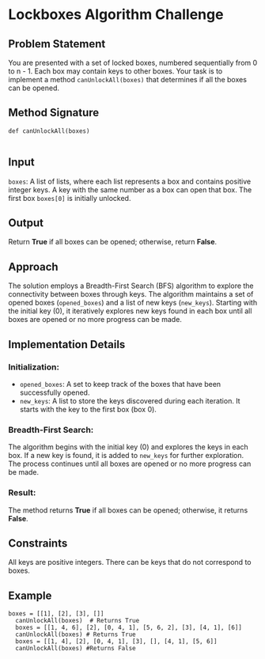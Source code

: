  <h1>Lockboxes Algorithm Challenge</h1>
  <h2>Problem Statement</h2>
  <p>You are presented with a set of locked boxes, numbered sequentially from 0 to n - 1. Each box may contain keys to other boxes. Your task is to implement a method <code>canUnlockAll(boxes)</code> that determines if all the boxes can be opened.</p>
  <h2>Method Signature</h2>
  <pre><code>def canUnlockAll(boxes)
  </code></pre>
  <h2>Input</h2>
  <p><code>boxes</code>: A list of lists, where each list represents a box and contains positive integer keys. A key with the same number as a box can open that box. The first box <code>boxes[0]</code> is initially unlocked.</p>
  <h2>Output</h2>
  <p>Return <strong>True</strong> if all boxes can be opened; otherwise, return <strong>False</strong>.</p>
  <h2>Approach</h2>
  <p>The solution employs a Breadth-First Search (BFS) algorithm to explore the connectivity between boxes through keys. The algorithm maintains a set of opened boxes (<code>opened_boxes</code>) and a list of new keys (<code>new_keys</code>). Starting with the initial key (0), it iteratively explores new keys found in each box until all boxes are opened or no more progress can be made.</p>
  <h2>Implementation Details</h2>
  <h3>Initialization:</h3>
  <ul>
    <li><code>opened_boxes</code>: A set to keep track of the boxes that have been successfully opened.</li>
    <li><code>new_keys</code>: A list to store the keys discovered during each iteration. It starts with the key to the first box (box 0).</li>
  </ul>
  <h3>Breadth-First Search:</h3>
  <p>The algorithm begins with the initial key (0) and explores the keys in each box. If a new key is found, it is added to <code>new_keys</code> for further exploration. The process continues until all boxes are opened or no more progress can be made.</p>
  <h3>Result:</h3>
  <p>The method returns <strong>True</strong> if all boxes can be opened; otherwise, it returns <strong>False</strong>.</p>
  <h2>Constraints</h2>
  <p>All keys are positive integers. There can be keys that do not correspond to boxes.</p>
  <h2>Example</h2>
  <pre><code>boxes = [[1], [2], [3], []]
  canUnlockAll(boxes)  # Returns True
  boxes = [[1, 4, 6], [2], [0, 4, 1], [5, 6, 2], [3], [4, 1], [6]]
  canUnlockAll(boxes) # Returns True
  boxes = [[1, 4], [2], [0, 4, 1], [3], [], [4, 1], [5, 6]]
  canUnlockAll(boxes) #Returns False
  </code></pre>
